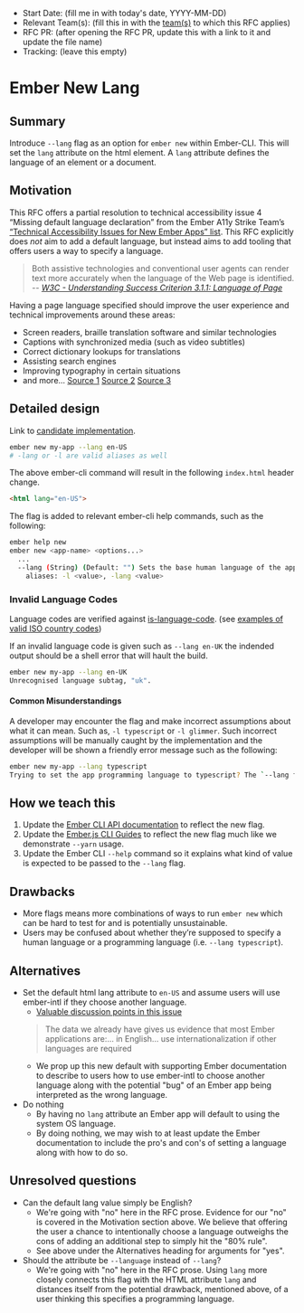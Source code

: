- Start Date: (fill me in with today's date, YYYY-MM-DD)
- Relevant Team(s): (fill this in with the [team(s)](README.md#relevant-teams) to which this RFC applies)
- RFC PR: (after opening the RFC PR, update this with a link to it and update the file name)
- Tracking: (leave this empty)

# Ember New Lang

## Summary

Introduce `--lang` flag as an option for `ember new` within Ember-CLI. This will set the `lang` attribute on the html element. A `lang` attribute defines the language of an element or a document.

## Motivation

This RFC offers a partial resolution to technical accessibility issue 4 “Missing default language declaration” from the Ember A11y Strike Team’s [“Technical Accessibility Issues for New Ember Apps” list](https://github.com/emberjs/rfcs/issues/595). This RFC explicitly does _not_ aim to add a default language, but instead aims to add tooling that offers users a way to specify a language.

> Both assistive technologies and conventional user agents can render text more accurately when the language of the Web page is identified.
> -- <cite>[W3C - Understanding Success Criterion 3.1.1: Language of Page](https://www.w3.org/WAI/WCAG21/Understanding/language-of-page.html)</cite>

Having a page language specified should improve the user experience and technical improvements around these areas:

* Screen readers, braille translation software and similar technologies
* Captions with synchronized media (such as video subtitles)
* Correct dictionary lookups for translations
* Assisting search engines
* Improving typography in certain situations
* and more... [Source 1](https://www.w3.org/WAI/WCAG21/Techniques/html/H57) [Source 2](https://www.w3.org/WAI/WCAG21/Understanding/language-of-page.html) [Source 3](https://www.w3.org/TR/1999/REC-html401-19991224/struct/dirlang.html#adef-lang)

## Detailed design

Link to [candidate implementation](https://github.com/josephdsumner/ember-cli/compare/master...ember-new-lang-base).

```bash
ember new my-app --lang en-US
# -lang or -l are valid aliases as well
```

The above ember-cli command will result in the following `index.html` header change.

```html
<html lang="en-US">
```

The flag is added to relevant ember-cli help commands, such as the following:

```bash
ember help new
ember new <app-name> <options...>
  ...
  --lang (String) (Default: "") Sets the base human language of the application via index.html
    aliases: -l <value>, -lang <value>
```

### Invalid Language Codes

Language codes are verified against [is-language-code](https://www.npmjs.com/package/is-language-code). (see [examples of valid ISO country codes](https://en.wikipedia.org/wiki/List_of_ISO_3166_country_codes))

If an invalid language code is given such as `--lang en-UK` the indended output should be a shell error that will hault the build.

```bash
ember new my-app --lang en-UK
Unrecognised language subtag, "uk".
```

#### Common Misunderstandings

A developer may encounter the flag and make incorrect assumptions about what it can mean. Such as, `-l typescript` or `-l glimmer`. Such incorrect assumptions will be manually caught by the implementation and the developer will be shown a friendly error message such as the following:

```bash
ember new my-app --lang typescript
Trying to set the app programming language to typescript? The `--lang flag sets the base human language of the app in index.html
```

## How we teach this

1. Update the [Ember CLI API documentation](https://ember-cli.com/api/) to reflect the new flag.
2. Update the [Ember.js CLI Guides](https://cli.emberjs.com/release/basic-use/cli-commands/) to reflect the new flag much like we demonstrate `--yarn` usage.
3. Update the Ember CLI `--help` command so it explains what kind of value is expected to be passed to the `--lang` flag.

## Drawbacks

* More flags means more combinations of ways to run `ember new` which can be hard to test for and is potentially unsustainable.
* Users may be confused about whether they’re supposed to specify a human language or a programming language (i.e. `--lang typescript`).

## Alternatives

* Set the default html lang attribute to `en-US` and assume users will use ember-intl if they choose another language.
  - [Valuable discussion points in this issue](https://github.com/emberjs/rfcs/issues/595)
  > The data we already have gives us evidence that most Ember applications are:... in English... use internationalization if other languages are required
  - We prop up this new default with supporting Ember documentation to describe to users how to use ember-intl to choose another language along with the potential "bug" of an Ember app being interpreted as the wrong language.
* Do nothing
  - By having no `lang` attribute an Ember app will default to using the system OS language.
  - By doing nothing, we may wish to at least update the Ember documentation to include the pro's and con's of setting a language along with how to do so.

## Unresolved questions

* Can the default lang value simply be English?
  - We're going with "no" here in the RFC prose. Evidence for our "no" is covered in the Motivation section above. We believe that offering the user a chance to intentionally choose a language outweighs the cons of adding an additional step to simply hit the "80% rule".
  - See above under the Alternatives heading for arguments for "yes".
* Should the attribute be `--language` instead of `--lang`?
  - We're going with "no" here in the RFC prose. Using `lang` more closely connects this flag with the HTML attribute `lang` and distances itself from the potential drawback, mentioned above, of a user thinking this specifies a programming language.
